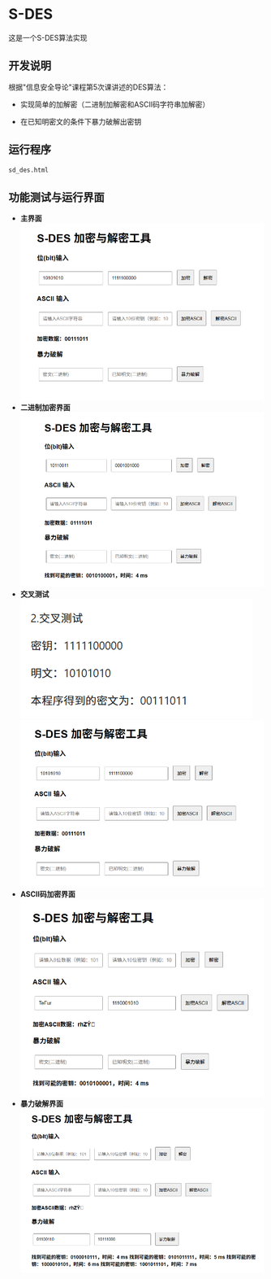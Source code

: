 # S-DES
这是一个S-DES算法实现
## **开发说明**
根据"信息安全导论"课程第5次课讲述的DES算法：

* 实现简单的加解密（二进制加解密和ASCII码字符串加解密）

* 在已知明密文的条件下暴力破解出密钥

## **运行程序**
```bash
sd_des.html
```
## **功能测试与运行界面**

* **主界面**
![主页面](https://github.com/TeFur0/S-DES/blob/main/png/主页面.png?raw=true)
* **二进制加密界面**
![位加密](https://github.com/TeFur0/S-DES/blob/main/png/位加密.png?raw=true)
* **交叉测试**
![交叉f](https://github.com/TeFur0/S-DES/blob/main/png/交叉f.png?raw=true)
![交叉](https://github.com/TeFur0/S-DES/blob/main/png/交叉.png?raw=true)
* **ASCII码加密界面**
![ASCII加密](https://github.com/TeFur0/S-DES/blob/main/png/ASCII加密.png?raw=true)
* **暴力破解界面**
![暴力破解](https://github.com/TeFur0/S-DES/blob/main/png/暴力破解.png?raw=true)
